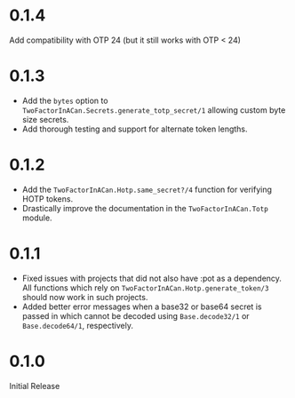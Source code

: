 # 0.1.4

Add compatibility with OTP 24 (but it still works with OTP < 24)

# 0.1.3

- Add the `bytes` option to `TwoFactorInACan.Secrets.generate_totp_secret/1`
  allowing custom byte size secrets.
- Add thorough testing and support for alternate token lengths.

# 0.1.2

- Add the `TwoFactorInACan.Hotp.same_secret?/4` function for verifying HOTP
  tokens.
- Drastically improve the documentation in the `TwoFactorInACan.Totp` module.

# 0.1.1

- Fixed issues with projects that did not also have :pot as a dependency. All
  functions which rely on `TwoFactorInACan.Hotp.generate_token/3` should now
  work in such projects.
- Added better error messages when a base32 or base64 secret is passed in which
  cannot be decoded using `Base.decode32/1` or `Base.decode64/1`, respectively.

# 0.1.0

Initial Release
